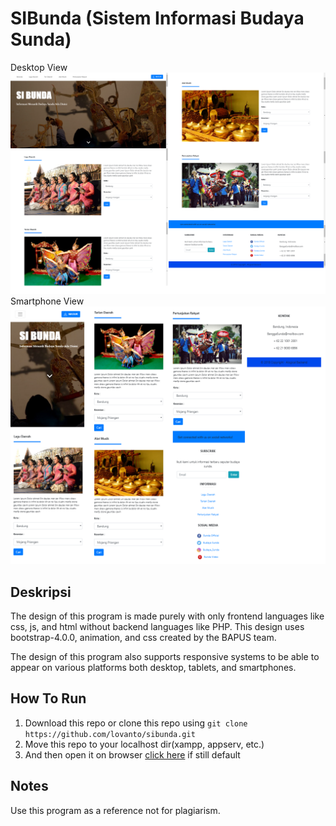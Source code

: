 # SIBunda (Sistem Informasi Budaya Sunda)

Desktop View
![Computer View](images/photo1.png)
Smartphone View
![Smartphone View](images/photo2.png)

## Deskripsi

The design of this program is made purely with only frontend languages like css, js, and html without backend languages like PHP. This design uses bootstrap-4.0.0, animation, and css created by the BAPUS team.

The design of this program also supports responsive systems to be able to appear on various platforms both desktop, tablets, and smartphones.

## How To Run
 1. Download this repo or clone this repo using `git clone https://github.com/lovanto/sibunda.git`
 2. Move this repo to your localhost dir(xampp, appserv, etc.)
 3. And then open it on browser [click here](http://localhost/sibunda) if still default

## Notes
Use this program as a reference not for plagiarism.